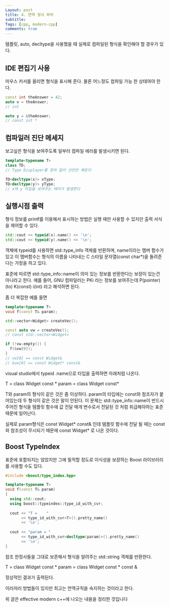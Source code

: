 ```yaml
---
Layout: post
title: 4. 연역 형식 파악
subtitle: 
Tags: [cpp, modern-cpp]
comments: true
---
```


템플릿, auto, decltype을 사용했을 때 실제로 컴파일된 형식을 확인해야 할 경우가 있다.

## IDE 편집기 사용

마우스 커서를 올리면 형식을 표시해 준다. 물론 어느정도 컴파일 가능 한 상태여야 한다.

```c++
const int theAnswer = 42;
auto x = theAnswer;
// int

auto y = &theAnswer;
// const int *
```

## 컴파일러 진단 메세지

보고싶은 형식을 보여주도록 일부러 컴파일 에러를 발생시키면 된다.

```c++
template<typename T>
class TD;
// Type Displayer를 정의 없이 선언만 해둔다

TD<decltype(x)> xType;
TD<decltype(y)> yType;
// x와 y 타입을 보여주는 에러가 발생한다
```

## 실행시점 출력

형식 정보를 printf를 이용해서 표시하는 방법은 실행 때만 사용할 수 있지만 출력 서식을 제어할 수 있다.

```c++
std::cout << typeid(x).name() << '\n';
std::cout << typeid(y).name() << '\n';
```

객체에 typeid를 사용하면 std::type_info 객체를 반환하며, name이라는 멤버 함수가 있고 이 멤버함수는 형식의 이름을 나타내는 C 스타일 문자열(const char*)을 돌려준다는 가정을 하고 있다.

표준에 따르면 std::type_info::name이 의미 있는 정보를 반환한다는 보장이 있는건 아니라고 한다.
예를 들어, GNU 컴파일러는 PKi 라는 정보를 보여주는데
P(pointer) (to) K(const) i(int) 라고 해석하면 된다.

좀 더 복잡한 예를 들면

```c++
template<typename T>
void f(const T& param);

std::vector<Widget> createVec();

const auto vw = createVec();
// const std::vector<Widget>

if (!vw.empty()) {
  f(&vw[0]);
}
// vw[0] == const Widget&
// &vw[0] == const Widget* const&
```

visual studio에서 typeid .name으로 타입을 출력하면 아래처럼 나온다.

T = class Widget const *
param = class Widget const*

T와 param의 형식이 같은 것은 좀 이상하다. param의 타입에는 const와 참조자가 붙어있는데 두 형식이 같은 것은 말이 안된다. 이 문제는 std::type_info::name이 반드시 주어진 형식을 템플릿 함수에 값 전달 매개 변수로서 전달된 것 처럼 취급해야하는 표준 때문에 일어난다.

실제로 param형식은 const Widget* const& 인데 템플릿 함수에 전달 될 때는 const와 참조성이 무시되기 때문에 const Widget* 로 나온 것이다.

## Boost TypeIndex

표준에 포함되지는 않았지만 그에 필적할 정도로 이식성을 보장하는 Boost 라이브러리를 사용할 수도 있다.

```c++
#include <boost/type_index.hpp>

template<typename T>
void f(const T& param)
{
  using std::cout;
  using boost::typeindex::type_id_with_cvr;
  
  cout << "T =    "
       << type_id_with_cvr<T>().pretty_name()
       << '\n';
  
  cout << "param = "
       << type_id_with_cvr<decltype(param)>().pretty_name()
       << '\n';
}
```

참조 한정사들을 그대로 보존해서 형식을 알려주는 std::string 객체를 반환한다.

T = class Widget const *
param = class Widget const * const &

정상적인 결과가 출력된다.

이러저러 방법들이 있지만 최고는 연역규칙을 숙지하는 것이라고 한다.

위 글은 effective modern c++에 나오는 내용을 정리한 것입니다